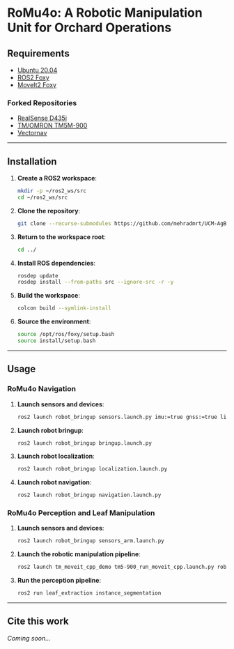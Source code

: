 # **RoMu4o: A Robotic Manipulation Unit for Orchard Operations**

## **Requirements**

- [Ubuntu 20.04](https://releases.ubuntu.com/20.04/)  
- [ROS2 Foxy](https://docs.ros.org/en/foxy/Installation.html)  
- [MoveIt2 Foxy](https://moveit.ai/install-moveit2/binary/)

### **Forked Repositories**  

- [RealSense D435i](https://github.com/mehradmrt/realsense-ros)  
- [TM/OMRON TM5M-900](https://github.com/mehradmrt/tmr_ros2)  
- [Vectornav](https://github.com/mehradmrt/vectornav)  

---

## **Installation**

1. **Create a ROS2 workspace**:  
    ```bash
    mkdir -p ~/ros2_ws/src
    cd ~/ros2_ws/src
    ```

2. **Clone the repository**:  
    ```bash
    git clone --recurse-submodules https://github.com/mehradmrt/UCM-AgBot-ROS2
    ```

3. **Return to the workspace root**:  
    ```bash
    cd ../
    ```

4. **Install ROS dependencies**:  
    ```bash
    rosdep update
    rosdep install --from-paths src --ignore-src -r -y
    ```

5. **Build the workspace**:  
    ```bash
    colcon build --symlink-install
    ```

6. **Source the environment**:  
    ```bash
    source /opt/ros/foxy/setup.bash
    source install/setup.bash
    ```

---

## **Usage**

### **RoMu4o Navigation**

1. **Launch sensors and devices**:  
    ```bash
    ros2 launch robot_bringup sensors.launch.py imu:=true gnss:=true lidar2d:=true realsense:=true encoders:=true
    ```

2. **Launch robot bringup**:  
    ```bash
    ros2 launch robot_bringup bringup.launch.py
    ```

3. **Launch robot localization**:  
    ```bash
    ros2 launch robot_bringup localization.launch.py
    ```

4. **Launch robot navigation**:  
    ```bash
    ros2 launch robot_bringup navigation.launch.py
    ```

### **RoMu4o Perception and Leaf Manipulation**

1. **Launch sensors and devices**:  
    ```bash
    ros2 launch robot_bringup sensors_arm.launch.py
    ```

2. **Launch the robotic manipulation pipeline**:  
    ```bash
    ros2 launch tm_moveit_cpp_demo tm5-900_run_moveit_cpp.launch.py robot_ip:=192.168.1.19
    ```

3. **Run the perception pipeline**:  
    ```bash
    ros2 run leaf_extraction instance_segmentation
    ```

---

## **Cite this work**

*Coming soon...*